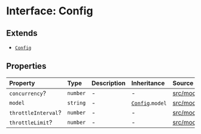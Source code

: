 # Interface: Config

## Extends

- [`Config`](../../Base/interfaces/Config.md)

## Properties

| Property | Type | Description | Inheritance | Source |
| :------ | :------ | :------ | :------ | :------ |
| `concurrency`? | `number` | - | - | [src/model/types.ts:246](https://github.com/dexaai/llm-tools/blob/2a387dc/src/model/types.ts#L246) |
| `model` | `string` | - | [`Config`](../../Base/interfaces/Config.md).`model` | [src/model/types.ts:31](https://github.com/dexaai/llm-tools/blob/2a387dc/src/model/types.ts#L31) |
| `throttleInterval`? | `number` | - | - | [src/model/types.ts:248](https://github.com/dexaai/llm-tools/blob/2a387dc/src/model/types.ts#L248) |
| `throttleLimit`? | `number` | - | - | [src/model/types.ts:247](https://github.com/dexaai/llm-tools/blob/2a387dc/src/model/types.ts#L247) |

